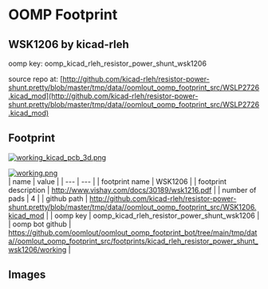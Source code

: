 # OOMP Footprint  
## WSK1206  by kicad-rleh  
  
oomp key: oomp_kicad_rleh_resistor_power_shunt_wsk1206  
  
source repo at: [http://github.com/kicad-rleh/resistor-power-shunt.pretty/blob/master/tmp/data//oomlout_oomp_footprint_src/WSLP2726.kicad_mod](http://github.com/kicad-rleh/resistor-power-shunt.pretty/blob/master/tmp/data//oomlout_oomp_footprint_src/WSLP2726.kicad_mod)  
## Footprint  
  
[![working_kicad_pcb_3d.png](working_kicad_pcb_3d_600.png)](working_kicad_pcb_3d.png)  
  
[![working.png](working_600.png)](working.png)  
| name | value | 
| --- | --- | 
| footprint name | WSK1206 | 
| footprint description | http://www.vishay.com/docs/30189/wsk1216.pdf | 
| number of pads | 4 | 
| github path | http://github.com/kicad-rleh/resistor-power-shunt.pretty/blob/master/tmp/data//oomlout_oomp_footprint_src/WSK1206.kicad_mod | 
| oomp key | oomp_kicad_rleh_resistor_power_shunt_wsk1206 | 
| oomp bot github | https://github.com/oomlout/oomlout_oomp_footprint_bot/tree/main/tmp/data//oomlout_oomp_footprint_src/footprints/kicad_rleh_resistor_power_shunt_wsk1206/working | 
## Images  
